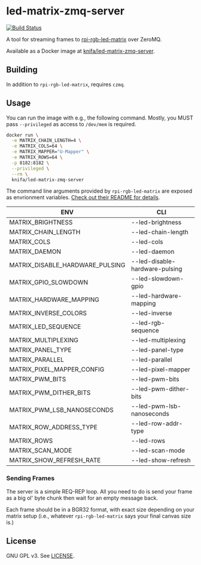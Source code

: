 # led-matrix-zmq-server

[![Build Status](https://travis-ci.org/Knifa/led-matrix-zmq-server.svg?branch=master)](https://travis-ci.org/Knifa/led-matrix-zmq-server)

A tool for streaming frames to [rpi-rgb-led-matrix](https://github.com/hzeller/rpi-rgb-led-matrix/) over ZeroMQ.

Available as a Docker image at [knifa/led-matrix-zmq-server](https://hub.docker.com/r/knifa/led-matrix-zmq-server).

## Building

In addition to `rpi-rgb-led-matrix`, requires `czmq`.

## Usage

You can run the image with e.g., the following command. Mostly, you MUST pass `--privileged` as access to `/dev/mem` is required.

```bash
docker run \
  -e MATRIX_CHAIN_LENGTH=4 \
  -e MATRIX_COLS=64 \
  -e MATRIX_MAPPER="U-Mapper" \
  -e MATRIX_ROWS=64 \
  -p 8182:8182 \
  --privileged \
  --rm \
  knifa/led-matrix-zmq-server
```

The command line arguments provided by `rpi-rgb-led-matrix` are exposed as envrionment variables. [Check out their README for details](https://github.com/hzeller/rpi-rgb-led-matrix/blob/master/README.md).

| ENV                             | CLI                             |
| ------------------------------- | ------------------------------- |
| MATRIX_BRIGHTNESS               | --led-brightness                |
| MATRIX_CHAIN_LENGTH             | --led-chain-length              |
| MATRIX_COLS                     | --led-cols                      |
| MATRIX_DAEMON                   | --led-daemon                    |
| MATRIX_DISABLE_HARDWARE_PULSING | --led-disable-hardware-pulsing  |
| MATRIX_GPIO_SLOWDOWN            | --led-slowdown-gpio             |
| MATRIX_HARDWARE_MAPPING         | --led-hardware-mapping          |
| MATRIX_INVERSE_COLORS           | --led-inverse                   |
| MATRIX_LED_SEQUENCE             | --led-rgb-sequence              |
| MATRIX_MULTIPLEXING             | --led-multiplexing              |
| MATRIX_PANEL_TYPE               | --led-panel-type                |
| MATRIX_PARALLEL                 | --led-parallel                  |
| MATRIX_PIXEL_MAPPER_CONFIG      | --led-pixel-mapper              |
| MATRIX_PWM_BITS                 | --led-pwm-bits                  |
| MATRIX_PWM_DITHER_BITS          | --led-pwm-dither-bits           |
| MATRIX_PWM_LSB_NANOSECONDS      | --led-pwm-lsb-nanoseconds       |
| MATRIX_ROW_ADDRESS_TYPE         | --led-row-addr-type             |
| MATRIX_ROWS                     | --led-rows                      |
| MATRIX_SCAN_MODE                | --led-scan-mode                 |
| MATRIX_SHOW_REFRESH_RATE        | --led-show-refresh              |

### Sending Frames

The server is a simple REQ-REP loop. All you need to do is send your frame as a big ol' byte chunk then wait for an empty message back.

Each frame should be in a BGR32 format, with exact size depending on your matrix setup (i.e., whatever `rpi-rgb-led-matrix` says your final canvas size is.)


## License

GNU GPL v3. See [LICENSE](LICENSE).
